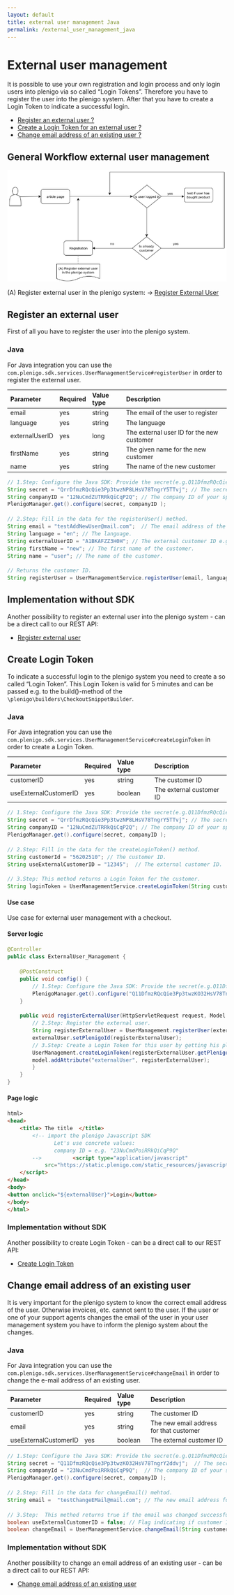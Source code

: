```yaml
---
layout: default
title: external user management Java
permalink: /external_user_management_java
---
```


# External user management

It is possible to use your own registration and login process and only login users into plenigo via so called “Login Tokens”. Therefore you have to register the user into the plenigo system. After that you have to create a Login Token to indicate a successful login.

* [Register an external user ?](https://plenigo.github.io/external_user_management_java#register-an-external-user)
* [Create a Login Token for an external user ? ](https://plenigo.github.io/external_user_management_java#create-login-token)
* [Change email address of an existing user ?](https://plenigo.github.io/external_user_management_java#change-email-address-of-an-existing-user)


## General Workflow external user management 

![General Workflow External User Management](/assets/images/ci/ExternalUser.png)

(A) Register external user in the plenigo system: -> [Register External User](https://api.plenigo.com/#!/external_user_management/registerExternalUser)

## Register an external user 
First of all you have to register the user into the plenigo system.

### Java

For Java integration you can use the `com.plenigo.sdk.services.UserManagementService#registerUser` in order to register the external user.

|Parameter|Required|Value type|Description|
|:--------|:-------|:---------|:----------|
| email     | yes     | string         | The email of the user to register |
| language     | yes     | string         | The language |
| externalUserID       | yes   | long        | The external user ID for the new customer |
| firstName       | yes   | string        | The given name for the new customer |
| name       | yes   | string        | The name of the new customer|

```java
// 1.Step: Configure the Java SDK: Provide the secret(e.g.Q11DfmzRQcQie3Pp3twzKO32HsV78TngrY2ddvj) and the company ID(e.g. 23NuCmdPoiRRkQiCqP9Q) from the plengio backend.
String secret = "QrrDfmzRQcQie3Pp3twzNP8LHsV78TngrY5TTvj"; // The secret key of your specific company. 
String companyID = "12NuCmdZUTRRkQiCqP2Q"; // The company ID of your specific company. 
PlenigoManager.get().configure(secret, companyID );

// 2.Step: Fill in the data for the registerUser() method.
String email = "testAddNewUser@mail.com";  // The email address of the customer.
String language = "en"; // The language.
String externalUserID = "A1BKAFZZ3H0H"; // The external customer ID e.g "A1BKAFZZ3H0H" that the customer should have.
String firstName = "new"; // The first name of the customer.
String name = "user"; // The name of the customer.

// Returns the customer ID.
String registerUser = UserManagementService.registerUser(email, language, externalUserID, firstName, name); 
```

## Implementation without SDK 

Another possibility to register an external user into the plenigo system - can be a direct call to our REST API:

* [Register external user](https://api.plenigo.com/#!/external_user_management/registerExternalUser)


## Create Login Token 

To indicate a successful login to the plenigo system you need to create a so called “Login Token”. This Login Token is valid for 5 minutes and can be passed e.g. to the build()-method of the `\plenigo\builders\CheckoutSnippetBuilder`.

### Java

For Java integration you can use the `com.plenigo.sdk.services.UserManagementService#createLoginToken` in order to create a Login Token.

|Parameter|Required|Value type|Description|
|:--------|:-------|:---------|:----------|
| customerID     | yes     | string         | The customer ID |
| useExternalCustomerID     | yes     | boolean         | The external customer ID|

```java
// 1.Step: Configure the Java SDK: Provide the secret(e.g.Q11DfmzRQcQie3Pp3twzKO32HsV78TngrY2ddvj) and the company ID(e.g. 23NuCmdPoiRRkQiCqP9Q) from the plengio backend.
String secret = "QrrDfmzRQcQie3Pp3twzNP8LHsV78TngrY5TTvj"; // The secret key of your specific company.
String companyID = "12NuCmdZUTRRkQiCqP2Q"; // The company ID of your specific company. 
PlenigoManager.get().configure(secret, companyID );

// 2.Step: Fill in the data for the createLoginToken() method.
String customerId = "56202510"; // The customer ID.
String useExternalCustomerID = "12345";  // The external customer ID.

// 3.Step: This method returns a Login Token for the customer.
String loginToken = UserManagementService.createLoginToken(String customerID, String useExternalCustomerID);
```
#### Use case 

Use case for external user management with a checkout. 

#### Server logic

```java
@Controller
public class ExternalUser_Management {

    @PostConstruct
    public void config() {
        // 1.Step: Configure the Java SDK: Provide the secret(e.g.Q11DfmzRQcQie3Pp3twzKO32HsV78TngrY2ddvj) and the company ID(e.g. 23NuCmdPoiRRkQiCqP9Q) from the plengio backend , in Test Mode(true).
        PlenigoManager.get().configure("Q11DfmzRQcQie3Pp3twzKO32HsV78TngrY2ddvj", "23NuCmdPoiRRkQiCqP9Q", true);
    }
    
    public void registerExternalUser(HttpServletRequest request, Model model, ExternalUser externalUser ) throws PlenigoException, InvalidDataException {
        // 2.Step: Register the external user.
        String registerExternalUser = UserManagement.registerUser(externalUser);
        externalUser.setPlenigoId(registerExternalUser);
        // 3.Step: Create a Login Token for this user by getting his plenigo ID.
        UserManagement.createLoginToken(registerExternalUser.getPlenigoId);
        model.addAttribute("externalUser", registerExternalUser);
        }
    }
}
```

#### Page logic

```html
html>
<head>
    <title> The title  </title>
        <!-- import the plenigo Javascript SDK
               Let's use concrete values:
               company ID = e.g. "23NuCmdPoiRRkQiCqP9Q"
        -->          <script type="application/javascript"
            src="https://static.plenigo.com/static_resources/javascript/23NuCmdPoiRRkQiCqP9Q/plenigo_sdk.min.js" data-lang="en">
    </script>
</head>
<body>
<button onclick="${externalUser}">Login</button>
</body>
</html>

```

### Implementation without SDK 

Another possibility to create Login Token - can be a direct call to our REST API:

* [Create Login Token](https://api.plenigo.com/#!/external_user_management/createLoginToken)

## Change email address of an existing user

It is very important for the plenigo system to know the correct email address of the user. Otherwise invoices, etc. cannot sent to the user. If the user or one of your support agents changes the email of the user in your user management system you have to inform the plenigo system about the changes.


### Java

For Java integration you can use the `com.plenigo.sdk.services.UserManagementService#changeEmail` in order to change the e-mail address of an existing user.

|Parameter|Required|Value type|Description|
|:--------|:-------|:---------|:----------|
| customerID     | yes     | string         | The customer ID |
| email     | yes     | string         | The new email address for that customer |
| useExternalCustomerID    | yes     | boolean         | The external customer ID|

```java
// 1.Step: Configure the Java SDK: Provide the secret(e.g.Q11DfmzRQcQie3Pp3twzKO32HsV78TngrY2ddvj) and the company id(e.g. 23NuCmdPoiRRkQiCqP9Q) from the plengio backend.
String secret = "Q11DfmzRQcQie3Pp3twzKO32HsV78TngrY2ddvj";  // The secret key of your specific company.
String companyId = "23NuCmdPoiRRkQiCqP9Q";  // The company ID of your specific company.
PlenigoManager.get().configure(secret, companyID );

// 2.Step: Fill in the data for changeEmail() mehtod.
String email =  "testChangeEMail@mail.com"; // The new email address for that customer.

// 3.Step:  This method returns true if the email was changed successfully otherwise it will return false.
boolean useExternalCustomerID = false; // Flag indicating if customer ID sent is the external customer ID.
boolean changeEmail = UserManagementService.changeEmail(String customerID, String email, useExternalCustomerID);
```

### Implementation without SDK

Another possibility to change an email address of an existing user - can be a direct call to our REST API:

* [Change email address of an existing user](https://api.plenigo.com/#!/external_user_management/changeExternalUserEmail)

